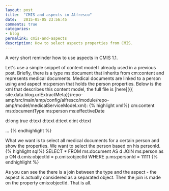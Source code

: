 ```yaml
---
layout: post
title:  "CMIS and aspects in Alfresco"
date:   2015-05-05 23:56:45
comments: true
categories:
- blog
permalink: cmis-and-aspects
description: How to select aspects properties from CMIS.
---
```


A very short reminder how to use aspects in CMIS 1.1.

Let's use a simple snippet of content model I already used in a previous post. Briefly,
there is
 a type ms:document that inherits from cm:content and represents medical documents. Medical documents are linked to a
  person using and aspect ms:person that holds the person properties. Below is the xml that describes this content
  model, the full file is [here]({{ site.data.blog.urlExtractMeta}}/repo-amp/src/main/amp/config/alfresco/module/repo-amp/model/medicalServiceModel.xml):
{% highlight xml%}
<types>
   <type name="ms:document">
     <title>Medical service document</title>
     <parent>cm:content</parent>
     <mandatory-aspects>
       <aspect>ms:documentType</aspect>
       <aspect>ms:person</aspect>
       <aspect>ms:effectiveDate</aspect>
     </mandatory-aspects>
   </type>
 </types>

 <!--		A S P E C T    D E F I N I T I O N S		-->

 <aspects>
   <!-- ************************************************************************ -->
   <!-- Person aspect -->
   <!-- ************************************************************************ -->
   <aspect name="ms:person">
     <title>Patient</title>
     <properties>
       <!-- The Person ID of the related person -->
       <property name="ms:personId">
         <type>d:long</type>
         <mandatory>true</mandatory>
       </property>
       <property name="ms:firstName">
         <type>d:text</type>
       </property>
       <property name="ms:lastName">
         <type>d:text</type>
       </property>
       <property name="ms:gender">
         <type>d:text</type>
       </property>
       <property name="ms:age">
         <type>d:int</type>
       </property>
       <property name="ms:jobTitle">
         <type>d:text</type>
       </property>
     </properties>
   </aspect>

   ...
{% endhighlight %}


What we want is to select all medical documents for a certain person and show the properties. We want to select the
person based on his personId.
{% highlight sql%}
SELECT *
FROM ms:document AS d JOIN ms:person as p ON d.cmis:objectId = p.cmis:objectId
WHERE p.ms:personId = 11111
{% endhighlight %}

As you can see the there is a join between the type and the aspect - the aspect is actually considered as a separated
object. Then the join is made on the property cmis:objectId. That is all.



